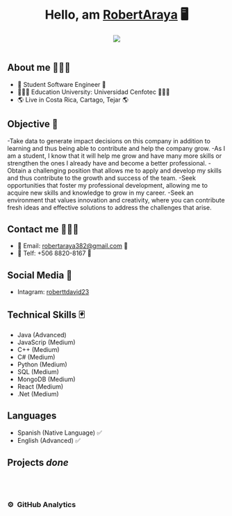 <div align="center">
<h1 align="center">Hello, am <a href="https://www.linkedin.com/in/robert-david-araya-carrillo-2647ba2b0">RobertAraya</a> 🖥️</h1>
</div>
<div align="center">
<img src="https://media.licdn.com/dms/image/D4E16AQFfV2s6EBmhww/profile-displaybackgroundimage-shrink_200_800/0/1708669774553?e=1714003200&v=beta&t=-GITIkrr6O0MDSH4l7KFf4Y2SnIz_yP6OQrYZdhITGc">
</div>
<br>

## About me 🙋🏻‍♂️
- 📖 Student Software Engineer 📖
- 🧑🏻‍🎓 Education University: Universidad Cenfotec 🧑🏻‍🎓
- 🌎 Live in Costa Rica, Cartago, Tejar 🌎

## Objective 🎯
-Take data to generate impact decisions on this company in addition to learning and thus being able to contribute and help the company grow.
-As I am a student, I know that it will help me grow and have many more skills or strengthen the ones I already have and become a better professional.
-Obtain a challenging position that allows me to apply and develop my skills and thus contribute to the growth and success of the team.
-Seek opportunities that foster my professional development, allowing me to acquire new skills and knowledge to grow in my career.
-Seek an environment that values innovation and creativity, where you can contribute fresh ideas and effective solutions to address the challenges that arise.

## Contact me 🙋🏻‍♂️
- 📧 Email: robertaraya382@gmail.com 📧
- 📲 Telf: +506 8820-8167 📲

## Social Media 💬
- Intagram: <a href="https://www.instagram.com/invites/contact/?i=1bsxu72ccf46h&utm_content=1g39vzr">roberttdavid23</a>

## Technical Skills 🃏
- Java (Advanced) 
- JavaScrip (Medium)
- C++ (Medium)
- C# (Medium)
- Python (Medium)
- SQL (Medium)
- MongoDB (Medium)
- React (Medium)
- .Net (Medium)

## Languages 
- Spanish (Native Language) ✅
- English (Advanced) ✅

## Projects *done*
<table>



</table>                                                                                 
</div>
<br>

### ⚙️ &nbsp;GitHub Analytics



